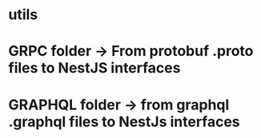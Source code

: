 # utils

# GRPC folder -> From protobuf .proto files to NestJS interfaces

# GRAPHQL folder -> from graphql .graphql files to NestJs interfaces